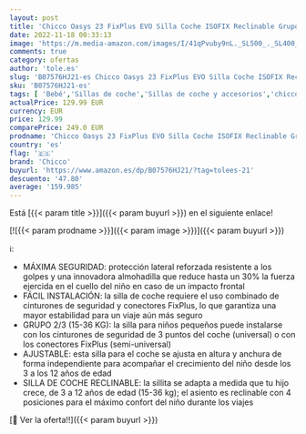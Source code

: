 ```yaml
---
layout: post
title: 'Chicco Oasys 23 FixPlus EVO Silla Coche ISOFIX Reclinable Grupo 2/3 Niños 15-36 kg  de 3-12 Años  Fácil de Instalar  con Protección Lateral  Safe Pad  Ajustable en Altura y Anchura - Negro  Jet Black '
date: 2022-11-18 00:33:13
image: 'https://m.media-amazon.com/images/I/41qPvuby9nL._SL500_._SL400_.jpg'
comments: true
category: ofertas
author: 'tole.es'
slug: 'B07576HJ21-es Chicco Oasys 23 FixPlus EVO Silla Coche ISOFIX Reclinable...'
sku: 'B07576HJ21-es'
tags: [ 'Bebé','Sillas de coche','Sillas de coche y accesorios','chicco','isofix','🇪🇸', ]
actualPrice: 129.99 EUR
currency: EUR
price: 129.99
comparePrice: 249.0 EUR
prodname: 'Chicco Oasys 23 FixPlus EVO Silla Coche ISOFIX Reclinable Grupo 2/3 Niños 15-36 kg  de 3-12 Años  Fácil de Instalar  con Protección Lateral  Safe Pad  Ajustable en Altura y Anchura - Negro  Jet Black '
country: 'es'
flag: '🇪🇸'
brand: 'Chicco'
buyurl: 'https://www.amazon.es/dp/B07576HJ21/?tag=tolees-21'
descuento: '47.80'
average: '159.985'
---
```


Está [{{< param title >}}]({{< param buyurl >}}) en el siguiente enlace!

[![{{< param prodname >}}]({{< param image >}})]({{< param buyurl >}})

ℹ️:

- MÁXIMA SEGURIDAD: protección lateral reforzada resistente a los golpes y una innovadora almohadilla que reduce hasta un 30% la fuerza ejercida en el cuello del niño en caso de un impacto frontal
- FÁCIL INSTALACIÓN: la silla de coche requiere el uso combinado de cinturones de seguridad y conectores FixPlus, lo que garantiza una mayor estabilidad para un viaje aún más seguro
- GRUPO 2/3 (15-36 KG): la silla para niños pequeños puede instalarse con los cinturones de seguridad de 3 puntos del coche (universal) o con los conectores FixPlus (semi-universal)
- AJUSTABLE: esta silla para el coche se ajusta en altura y anchura de forma independiente para acompañar el crecimiento del niño desde los 3 a los 12 años de edad
- SILLA DE COCHE RECLINABLE: la sillita se adapta a medida que tu hijo crece, de 3 a 12 años de edad (15-36 kg); el asiento es reclinable con 4 posiciones para el máximo confort del niño durante los viajes

[🛒 Ver la oferta!!]({{< param buyurl >}})
